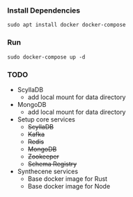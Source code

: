 ### Install Dependencies

```
sudo apt install docker docker-compose

```

### Run
```
sudo docker-compose up -d
```

### TODO

* ScyllaDB
  * add local mount for data directory
* MongoDB
  * add local mount for data directory
* Setup core services
  * ~~ScyllaDB~~
  * ~~Kafka~~
  * ~~Redis~~
  * ~~MongoDB~~
  * ~~Zookeeper~~
  * ~~Schema Registry~~
* Synthecene services
  * Base docker image for Rust
  * Base docker image for Node
